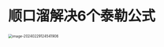 # 顺口溜解决6个泰勒公式

<img src="https://cvp.oss-cn-shanghai.aliyuncs.com/picgo/202402291245130.png" alt="image-20240229124541906" style="zoom:50%;" />
